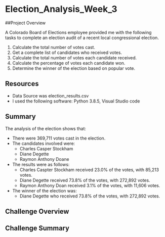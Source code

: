 # Election_Analysis_Week_3

##Project Overview

A Colorado Board of Elections employee provided me with the following tasks to complete an election audit of a recent local congressional election.

1. Calculate the total number of votes cast.
2. Get a complete list of candidates who received votes.
3. Calculate the total number of votes each candidate received.
4. Calculate the percentage of votes each candidate won.
5. Determine the winner of the election based on popular vote.

## Resources

- Data Source was election_results.csv
- I used the following software: Python 3.8.5, Visual Studio code

## Summary

The analysis of the election shows that:
- There were 369,711 votes cast in the election.
- The candidates involved were:
    - Charles Casper Stockham
    - Diane Degette
    - Raymon Anthony Doane
 - The results were as follows:
    - Charles Caspter Stockham received 23.0% of the votes, with 85,213 votes.
    - Diane Degette received 73.8% of the votes, with 272,892 votes.
    - Raymon Anthony Doan received 3.1% of the votes, with 11,606 votes.
 - The winner of the election was:
    - Diane Degette who received 73.8% of the votes, with 272,892 votes.
    
 ## Challenge Overview
 
 ## Challenge Summary
